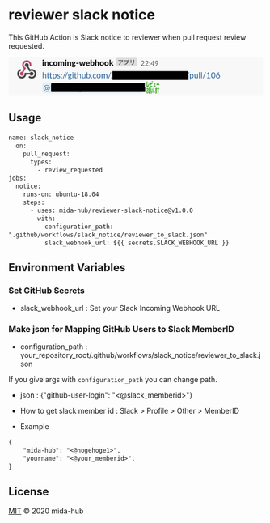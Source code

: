 # reviewer slack notice
This GitHub Action is Slack notice to reviewer when pull request review requested.

![image_sample](./github_actions.png)

## Usage
```
name: slack_notice
  on: 
    pull_request:
      types:
        - review_requested
jobs:
  notice:
    runs-on: ubuntu-18.04
    steps:
      - uses: mida-hub/reviewer-slack-notice@v1.0.0
        with:
          configuration_path: ".github/workflows/slack_notice/reviewer_to_slack.json"
          slack_webhook_url: ${{ secrets.SLACK_WEBHOOK_URL }}
```

## Environment Variables
### Set GitHub Secrets
- slack_webhook_url : Set your Slack Incoming Webhook URL

### Make json for Mapping GitHub Users to Slack MemberID
- configuration_path : your_repository_root/.github/workflows/slack_notice/reviewer_to_slack.json


If you give args with `configuration_path` you can change path.


- json : {"github-user-login": "<@slack_memberid>"}
- How to get slack member id :
Slack > Profile > Other > MemberID


- Example
```
{
    "mida-hub": "<@hogehoge1>",
    "yourname": "<@your_memberid>",
}

```

## License
[MIT](LICENSE) © 2020 mida-hub